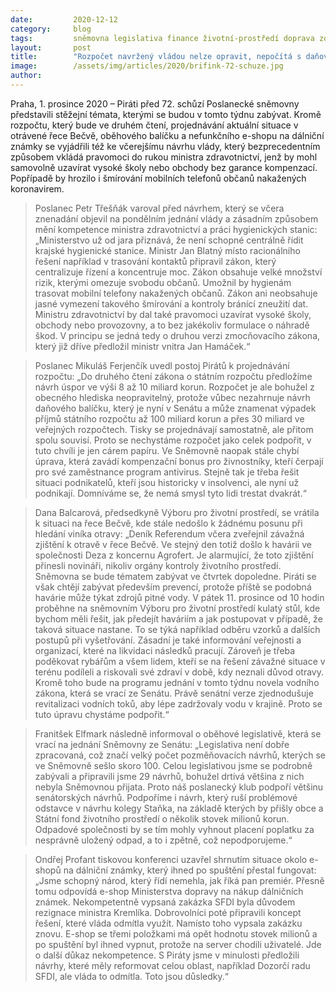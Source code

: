 ```yaml
---
date:         2020-12-12
category:     blog
tags:         sněmovna legislativa finance životní-prostředí doprava zdravotnictví 
layout:       post
title:        "Rozpočet navržený vládou nelze opravit, nepočítá s daňovou změnou, uvedli na brífinku Piráti. Kritizovali i kolaps e-shopu s dálničními známkami za stamiliony a navrhli zlepšení"
image:        /assets/img/articles/2020/brifink-72-schuze.jpg
author:       
---
```




Praha, 1. prosince 2020 – Piráti před 72. schůzí Poslanecké sněmovny představili stěžejní témata, kterými se budou v tomto týdnu zabývat. Kromě rozpočtu, který bude ve druhém čtení, projednávání aktuální situace v otrávené řece Bečvě, oběhového balíčku a nefunkčního e-shopu na dálniční známky se vyjádřili též ke včerejšímu návrhu vlády, který bezprecedentním způsobem vkládá pravomoci do rukou ministra zdravotnictví, jenž by mohl samovolně uzavírat vysoké školy nebo obchody bez garance kompenzací. Popřípadě by hrozilo i šmírování mobilních telefonů občanů nakažených koronavirem.

> Poslanec Petr Třešňák varoval před návrhem, který se včera znenadání objevil na pondělním jednání vlády a zásadním způsobem mění kompetence ministra zdravotnictví a práci hygienických stanic: „Ministerstvo už od jara přiznává, že není schopné centrálně řídit krajské hygienické stanice. Ministr Jan Blatný místo racionálního řešení například v trasování kontaktů připravil zákon, který centralizuje řízení a koncentruje moc. Zákon obsahuje velké množství rizik, kterými omezuje svobodu občanů. Umožnil by hygienám trasovat mobilní telefony nakažených občanů. Zákon ani neobsahuje jasné vymezení takového šmírování a kontroly bránící zneužití dat. Ministru zdravotnictví by dal také pravomoci uzavírat vysoké školy, obchody nebo provozovny, a to bez jakékoliv formulace o náhradě škod. V principu se jedná tedy o druhou verzi zmocňovacího zákona, který již dříve předložil ministr vnitra Jan Hamáček.“

> Poslanec Mikuláš Ferjenčík uvedl postoj Pirátů k projednávání rozpočtu: „Do druhého čtení zákona o státním rozpočtu předložíme návrh úspor ve výši 8 až 10 miliard korun. Rozpočet je ale bohužel z obecného hlediska neopravitelný, protože vůbec nezahrnuje návrh daňového balíčku, který je nyní v Senátu a může znamenat výpadek příjmů státního rozpočtu až 100 miliard korun a přes 30 miliard ve veřejných rozpočtech. Tisky se projednávají samostatně, ale přitom spolu souvisí. Proto se nechystáme rozpočet jako celek podpořit, v tuto chvíli je jen cárem papíru. Ve Sněmovně naopak stále chybí úprava, která zavádí kompenzační bonus pro živnostníky, kteří čerpají pro své zaměstnance program antivirus. Stejně tak je třeba řešit situaci podnikatelů, kteří jsou historicky v insolvenci, ale nyní už podnikají. Domníváme se, že nemá smysl tyto lidi trestat dvakrát.“

> Dana Balcarová, předsedkyně Výboru pro životní prostředí, se vrátila k situaci na řece Bečvě, kde stále nedošlo k žádnému posunu při hledání viníka otravy: „Deník Referendum včera zveřejnil závažná zjištění k otravě v řece Bečvě. Ve stejný den totiž došlo k havárii ve společnosti Deza z koncernu Agrofert. Je alarmující, že toto zjištění přinesli novináři, nikoliv orgány kontroly životního prostředí. Sněmovna se bude tématem zabývat ve čtvrtek dopoledne. Piráti se však chtějí zabývat především prevencí, protože příště se podobná havárie může týkat zdrojů pitné vody. V pátek 11. prosince od 10 hodin proběhne na sněmovním Výboru pro životní prostředí kulatý stůl, kde bychom měli řešit, jak předejít haváriím a jak postupovat v případě, že taková situace nastane. To se týká například odběru vzorků a dalších postupů při vyšetřování. Zásadní je také informování veřejnosti a organizací, které na likvidaci následků pracují. Zároveň je třeba poděkovat rybářům a všem lidem, kteří se na řešení závažné situace v terénu podíleli a riskovali své zdraví v době, kdy neznali důvod otravy. Kromě toho bude na programu jednání v tomto týdnu novela vodního zákona, která se vrací ze Senátu. Právě senátní verze zjednodušuje revitalizaci vodních toků, aby lépe zadržovaly vodu v krajině. Proto se tuto úpravu chystáme podpořit.“

> Franitšek Elfmark následně informoval o oběhové legislativě, která se vrací na jednání Sněmovny ze Senátu: „Legislativa není dobře zpracovaná, což značí velký počet pozměňovacích návrhů, kterých se ve Sněmovně sešlo skoro 100. Celou legislativou jsme se podrobně zabývali a připravili jsme 29 návrhů, bohužel drtivá většina z nich nebyla Sněmovnou přijata. Proto náš poslanecký klub podpoří většinu senátorských návrhů. Podpoříme i návrh, který ruší problémové odstavce v návrhu kolegy Staňka, na základě kterých by přišly obce a Státní fond životního prostředí o několik stovek milionů korun. Odpadové společnosti by se tím mohly vyhnout placení poplatku za nesprávně uložený odpad, a to i zpětně, což nepodporujeme.“   

> Ondřej Profant tiskovou konferenci uzavřel shrnutím situace okolo e-shopů na dálniční známky, který ihned po spuštění přestal fungovat: „Jsme schopný národ, který řídí nemehla, jak říká pan premiér. Přesně tomu odpovídá e-shop Ministerstva dopravy na nákup dálničních známek. Nekompetentně vypsaná zakázka SFDI byla důvodem rezignace ministra Kremlíka. Dobrovolníci poté připravili koncept řešení, které vláda odmítla využít. Namísto toho vypsala zakázku znovu. E-shop se třemi položkami má opět hodnotu stovek milionů a po spuštění byl ihned vypnut, protože na server chodili uživatelé. Jde o další důkaz nekompetence. S Piráty jsme v minulosti předložili návrhy, které měly reformovat celou oblast, například Dozorčí radu SFDI, ale vláda to odmítla. Toto jsou důsledky.“ 
